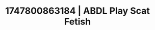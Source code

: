 ---
categories:
- Erotic audiobooks
- Sensual selfie
- Sex Olympics
- Eco-erotica
- Erotic dream roleplay
image: /assets/images/1747800863184.jpg
layout: post
seo:
  description: Featured content with high-quality Scat Fetish, ABDL Play. HD images
    available.
  keywords: Scat Fetish, ABDL Play
  og_image: /assets/images/1747800863184.jpg
  schema_type: VisualArtwork
tags:
- ABDL Play
- Scat Fetish
- '#1747800863184'
title: 1747800863184 | ABDL Play Scat Fetish
---